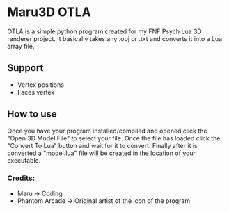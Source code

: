 # Maru3D OTLA
OTLA is a simple python program created for my FNF Psych Lua 3D renderer project.
It basically takes any .obj or .txt and converts it into a Lua array file.

## Support
* Vertex positions
* Faces vertex

## How to use
Once you have your program installed/compiled and opened click the "Open 3D Model File"
to select your file.
Once the file has loaded click the "Convert To Lua" button and wait for it to convert.
Finally after it is converted a "model.lua" file will be created in the location of your executable.

### Credits:
* Maru -> Coding
* Phantom Arcade -> Original artist of the icon of the program
